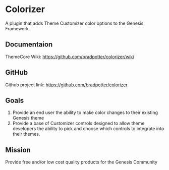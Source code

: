# Colorizer

A plugin that adds Theme Customizer color options to the Genesis Framework.

## Documentaion

ThemeCore Wiki: https://github.com/bradpotter/colorizer/wiki

## GitHub

Github project link: https://github.com/bradpotter/colorizer

## Goals

1. Provide an end user the ability to make color changes to their existing Genesis theme
2. Provide a base of Customizer controls designed to allow theme developers the ability to pick and choose which controls to integrate into their themes.

## Mission

Provide free and/or low cost quality products for the Genesis Community
